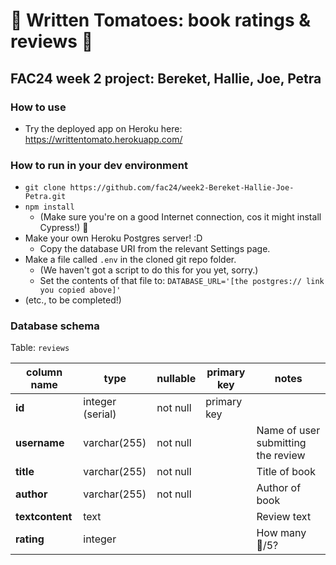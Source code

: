 # 🍅 Written Tomatoes: book ratings & reviews 📖

## FAC24 week 2 project: Bereket, Hallie, Joe, Petra

### How to use

- Try the deployed app on Heroku here: https://writtentomato.herokuapp.com/

### How to run in your dev environment

- ``git clone https://github.com/fac24/week2-Bereket-Hallie-Joe-Petra.git``
- ``npm install``
  - (Make sure you're on a good Internet connection, cos it might install Cypress!) 🤗
- Make your own Heroku Postgres server! :D
  - Copy the database URI from the relevant Settings page.
- Make a file called ``.env`` in the cloned git repo folder.
  - (We haven't got a script to do this for you yet, sorry.)
  - Set the contents of that file to: ``DATABASE_URL='[the postgres:// link you copied above]'``
- (etc., to be completed!)

### Database schema

Table: ``reviews``

| column name | type | nullable | primary key | notes |
| - | - | - | - | - |
| **id** | integer (serial) | not null | primary key ||
| **username** | varchar(255) | not null || Name of user submitting the review |
| **title** | varchar(255) | not null || Title of book |
| **author** | varchar(255) | not null || Author of book |
| **textcontent** | text ||| Review text |
| **rating** | integer ||| How many 🍅/5? |
